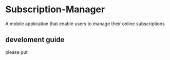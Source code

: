 # Subscription-Manager

A mobile application that enable users to manage their online subscriptions

## develoment guide

please put
